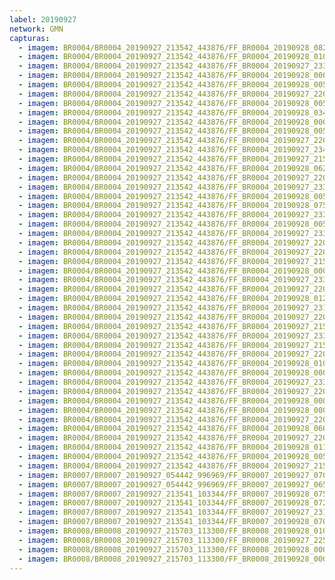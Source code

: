 ```yaml
---
label: 20190927
network: GMN
capturas:
  - imagem: BR0004/BR0004_20190927_213542_443876/FF_BR0004_20190928_082003_450_0683264.fits_maxpixel.jpg
  - imagem: BR0004/BR0004_20190927_213542_443876/FF_BR0004_20190928_010742_887_0220160.fits_maxpixel.jpg
  - imagem: BR0004/BR0004_20190927_213542_443876/FF_BR0004_20190927_233444_614_0125184.fits_maxpixel.jpg
  - imagem: BR0004/BR0004_20190927_213542_443876/FF_BR0004_20190928_000507_219_0157440.fits_maxpixel.jpg
  - imagem: BR0004/BR0004_20190927_213542_443876/FF_BR0004_20190928_005704_740_0208896.fits_maxpixel.jpg
  - imagem: BR0004/BR0004_20190927_213542_443876/FF_BR0004_20190927_220238_870_0032768.fits_maxpixel.jpg
  - imagem: BR0004/BR0004_20190927_213542_443876/FF_BR0004_20190928_005330_108_0205568.fits_maxpixel.jpg
  - imagem: BR0004/BR0004_20190927_213542_443876/FF_BR0004_20190928_034629_737_0391680.fits_maxpixel.jpg
  - imagem: BR0004/BR0004_20190927_213542_443876/FF_BR0004_20190928_000608_237_0158720.fits_maxpixel.jpg
  - imagem: BR0004/BR0004_20190927_213542_443876/FF_BR0004_20190928_005922_172_0211200.fits_maxpixel.jpg
  - imagem: BR0004/BR0004_20190927_213542_443876/FF_BR0004_20190927_220530_823_0035584.fits_maxpixel.jpg
  - imagem: BR0004/BR0004_20190927_213542_443876/FF_BR0004_20190927_234209_014_0132608.fits_maxpixel.jpg
  - imagem: BR0004/BR0004_20190927_213542_443876/FF_BR0004_20190927_215642_118_0026368.fits_maxpixel.jpg
  - imagem: BR0004/BR0004_20190927_213542_443876/FF_BR0004_20190928_062651_230_0559616.fits_maxpixel.jpg
  - imagem: BR0004/BR0004_20190927_213542_443876/FF_BR0004_20190927_220435_323_0034816.fits_maxpixel.jpg
  - imagem: BR0004/BR0004_20190927_213542_443876/FF_BR0004_20190927_233433_750_0124928.fits_maxpixel.jpg
  - imagem: BR0004/BR0004_20190927_213542_443876/FF_BR0004_20190928_005130_476_0203776.fits_maxpixel.jpg
  - imagem: BR0004/BR0004_20190927_213542_443876/FF_BR0004_20190928_075328_115_0653312.fits_maxpixel.jpg
  - imagem: BR0004/BR0004_20190927_213542_443876/FF_BR0004_20190927_233337_402_0123904.fits_maxpixel.jpg
  - imagem: BR0004/BR0004_20190927_213542_443876/FF_BR0004_20190928_005317_558_0205312.fits_maxpixel.jpg
  - imagem: BR0004/BR0004_20190927_213542_443876/FF_BR0004_20190927_233230_617_0122624.fits_maxpixel.jpg
  - imagem: BR0004/BR0004_20190927_213542_443876/FF_BR0004_20190927_220139_230_0032000.fits_maxpixel.jpg
  - imagem: BR0004/BR0004_20190927_213542_443876/FF_BR0004_20190927_220108_082_0031488.fits_maxpixel.jpg
  - imagem: BR0004/BR0004_20190927_213542_443876/FF_BR0004_20190927_215906_646_0029184.fits_maxpixel.jpg
  - imagem: BR0004/BR0004_20190927_213542_443876/FF_BR0004_20190928_000803_574_0159744.fits_maxpixel.jpg
  - imagem: BR0004/BR0004_20190927_213542_443876/FF_BR0004_20190927_233301_158_0123136.fits_maxpixel.jpg
  - imagem: BR0004/BR0004_20190927_213542_443876/FF_BR0004_20190927_220227_235_0032512.fits_maxpixel.jpg
  - imagem: BR0004/BR0004_20190927_213542_443876/FF_BR0004_20190928_012421_365_0238848.fits_maxpixel.jpg
  - imagem: BR0004/BR0004_20190927_213542_443876/FF_BR0004_20190927_231709_531_0108032.fits_maxpixel.jpg
  - imagem: BR0004/BR0004_20190927_213542_443876/FF_BR0004_20190927_220056_179_0031232.fits_maxpixel.jpg
  - imagem: BR0004/BR0004_20190927_213542_443876/FF_BR0004_20190927_215852_171_0028928.fits_maxpixel.jpg
  - imagem: BR0004/BR0004_20190927_213542_443876/FF_BR0004_20190927_233605_368_0126464.fits_maxpixel.jpg
  - imagem: BR0004/BR0004_20190927_213542_443876/FF_BR0004_20190927_215610_594_0025856.fits_maxpixel.jpg
  - imagem: BR0004/BR0004_20190927_213542_443876/FF_BR0004_20190927_220126_246_0031744.fits_maxpixel.jpg
  - imagem: BR0004/BR0004_20190927_213542_443876/FF_BR0004_20190928_010607_676_0218368.fits_maxpixel.jpg
  - imagem: BR0004/BR0004_20190927_213542_443876/FF_BR0004_20190928_000420_531_0156416.fits_maxpixel.jpg
  - imagem: BR0004/BR0004_20190927_213542_443876/FF_BR0004_20190927_233506_035_0125440.fits_maxpixel.jpg
  - imagem: BR0004/BR0004_20190927_213542_443876/FF_BR0004_20190927_220254_078_0033024.fits_maxpixel.jpg
  - imagem: BR0004/BR0004_20190927_213542_443876/FF_BR0004_20190928_000401_693_0156160.fits_maxpixel.jpg
  - imagem: BR0004/BR0004_20190927_213542_443876/FF_BR0004_20190928_000824_273_0160256.fits_maxpixel.jpg
  - imagem: BR0004/BR0004_20190927_213542_443876/FF_BR0004_20190927_220213_462_0032256.fits_maxpixel.jpg
  - imagem: BR0004/BR0004_20190927_213542_443876/FF_BR0004_20190928_060700_130_0539648.fits_maxpixel.jpg
  - imagem: BR0004/BR0004_20190927_213542_443876/FF_BR0004_20190927_220612_163_0035840.fits_maxpixel.jpg
  - imagem: BR0004/BR0004_20190927_213542_443876/FF_BR0004_20190928_011142_075_0224512.fits_maxpixel.jpg
  - imagem: BR0004/BR0004_20190927_213542_443876/FF_BR0004_20190928_005216_916_0204544.fits_maxpixel.jpg
  - imagem: BR0004/BR0004_20190927_213542_443876/FF_BR0004_20190927_215744_606_0027648.fits_maxpixel.jpg
  - imagem: BR0007/BR0007_20190927_054442_996969/FF_BR0007_20190927_070609_437_0143616.fits_maxpixel.jpg
  - imagem: BR0007/BR0007_20190927_054442_996969/FF_BR0007_20190927_065718_550_0128000.fits_maxpixel.jpg
  - imagem: BR0007/BR0007_20190927_213541_103344/FF_BR0007_20190928_075358_661_1073664.fits_maxpixel.jpg
  - imagem: BR0007/BR0007_20190927_213541_103344/FF_BR0007_20190928_072437_591_1023744.fits_maxpixel.jpg
  - imagem: BR0007/BR0007_20190927_213541_103344/FF_BR0007_20190927_231843_613_0180992.fits_maxpixel.jpg
  - imagem: BR0007/BR0007_20190927_213541_103344/FF_BR0007_20190928_070856_191_0997120.fits_maxpixel.jpg
  - imagem: BR0008/BR0008_20190927_215703_113300/FF_BR0008_20190928_010114_784_0160256.fits_maxpixel.jpg
  - imagem: BR0008/BR0008_20190927_215703_113300/FF_BR0008_20190927_225134_875_0040192.fits_maxpixel.jpg
  - imagem: BR0008/BR0008_20190927_215703_113300/FF_BR0008_20190928_000409_752_0107264.fits_maxpixel.jpg
  - imagem: BR0008/BR0008_20190927_215703_113300/FF_BR0008_20190928_000426_999_0107520.fits_maxpixel.jpg
---
```

